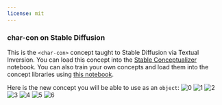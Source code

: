 ```yaml
---
license: mit
---
```

### char-con on Stable Diffusion
This is the `<char-con>` concept taught to Stable Diffusion via Textual Inversion. You can load this concept into the [Stable Conceptualizer](https://colab.research.google.com/github/huggingface/notebooks/blob/main/diffusers/stable_conceptualizer_inference.ipynb) notebook. You can also train your own concepts and load them into the concept libraries using [this notebook](https://colab.research.google.com/github/huggingface/notebooks/blob/main/diffusers/sd_textual_inversion_training.ipynb).

Here is the new concept you will be able to use as an `object`:
![<char-con> 0](https://huggingface.co/sd-concepts-library/char-con/resolve/main/concept_images/4.jpeg)
![<char-con> 1](https://huggingface.co/sd-concepts-library/char-con/resolve/main/concept_images/0.jpeg)
![<char-con> 2](https://huggingface.co/sd-concepts-library/char-con/resolve/main/concept_images/6.jpeg)
![<char-con> 3](https://huggingface.co/sd-concepts-library/char-con/resolve/main/concept_images/3.jpeg)
![<char-con> 4](https://huggingface.co/sd-concepts-library/char-con/resolve/main/concept_images/2.jpeg)
![<char-con> 5](https://huggingface.co/sd-concepts-library/char-con/resolve/main/concept_images/1.jpeg)
![<char-con> 6](https://huggingface.co/sd-concepts-library/char-con/resolve/main/concept_images/5.jpeg)

